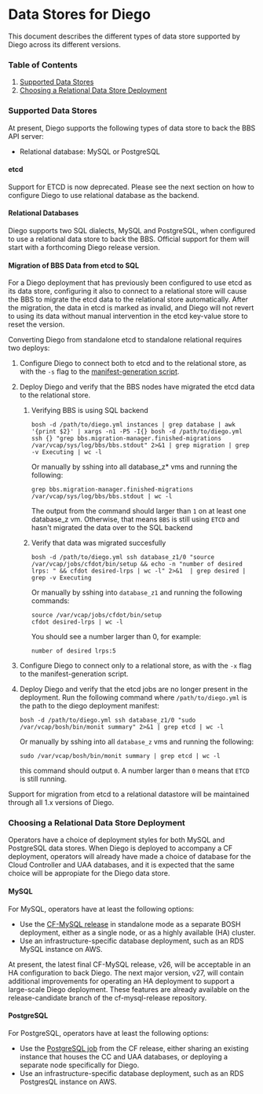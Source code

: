 # Data Stores for Diego

This document describes the different types of data store supported by Diego across its different versions.

### Table of Contents

1. [Supported Data Stores](#supported-data-stores)
1. [Choosing a Relational Data Store Deployment](#choosing-relational-datastore-deployment)


### <a name="supported-data-stores"></a>Supported Data Stores

At present, Diego supports the following types of data store to back the BBS API server:

* Relational database: MySQL or PostgreSQL

#### etcd

Support for ETCD is now deprecated. Please see the next section on how to
configure Diego to use relational database as the backend.

#### Relational Databases

Diego supports two SQL dialects, MySQL and PostgreSQL, when configured to use a
relational data store to back the BBS. Official support for them will start
with a forthcoming Diego release version.

#### Migration of BBS Data from etcd to SQL

For a Diego deployment that has previously been configured to use etcd as its data store, configuring it also to connect to a relational store will cause the BBS to migrate the etcd data to the relational store automatically. After the migration, the data in etcd is marked as invalid, and Diego will not revert to using its data without manual intervention in the etcd key-value store to reset the version.

Converting Diego from standalone etcd to standalone relational requires two deploys:

1. Configure Diego to connect both to etcd and to the relational store, as with the `-s` flag to the [manifest-generation script](./manifest-generation.md).
2. Deploy Diego and verify that the BBS nodes have migrated the etcd data to the relational store.
   1. Verifying BBS is using SQL backend
      ```shell
      bosh -d /path/to/diego.yml instances | grep database | awk '{print $2}' | xargs -n1 -P5 -I{} bosh -d /path/to/diego.yml ssh {} "grep bbs.migration-manager.finished-migrations /var/vcap/sys/log/bbs/bbs.stdout" 2>&1 | grep migration | grep -v Executing | wc -l
      ```

      Or manually by sshing into all database_z* vms and running the following:
      ```shell
      grep bbs.migration-manager.finished-migrations /var/vcap/sys/log/bbs/bbs.stdout | wc -l
      ```

      The output from the command should larger than `1` on at least one
      database_z vm. Otherwise, that means `BBS` is still using `ETCD` and
      hasn't migrated the data over to the SQL backend

   2. Verify that data was migrated succesfully
      ``` shell
      bosh -d /path/to/diego.yml ssh database_z1/0 "source /var/vcap/jobs/cfdot/bin/setup && echo -n "number of desired lrps: " && cfdot desired-lrps | wc -l" 2>&1  | grep desired | grep -v Executing
      ```

      Or manually by sshing into `database_z1` and running the following commands:
      ```shell
      source /var/vcap/jobs/cfdot/bin/setup
      cfdot desired-lrps | wc -l
      ```

      You should see a number larger than 0, for example:

      ``` shell
      number of desired lrps:5
      ```

3. Configure Diego to connect only to a relational store, as with the `-x` flag to the manifest-generation script.
4. Deploy Diego and verify that the etcd jobs are no longer present in the deployment.
   Run the following command where `/path/to/diego.yml` is the path to the diego deployment manifest:

   ``` shell
   bosh -d /path/to/diego.yml ssh database_z1/0 "sudo /var/vcap/bosh/bin/monit summary" 2>&1 | grep etcd | wc -l
   ```

   Or manually by sshing into all `database_z` vms and running the following:
   ```shell
   sudo /var/vcap/bosh/bin/monit summary | grep etcd | wc -l
   ```

   this command should output `0`. A number larger than `0` means that `ETCD` is still running.

Support for migration from etcd to a relational datastore will be maintained through all 1.x versions of Diego.

### <a name="choosing-relational-datastore-deployment"></a>Choosing a Relational Data Store Deployment

Operators have a choice of deployment styles for both MySQL and PostgreSQL data stores. When Diego is deployed to accompany a CF deployment, operators will already have made a choice of database for the Cloud Controller and UAA databases, and it is expected that the same choice will be appropiate for the Diego data store.

#### MySQL

For MySQL, operators have at least the following options:

* Use the [CF-MySQL release](http://bosh.io/releases/github.com/cloudfoundry/cf-mysql-release?all=1) in standalone mode as a separate BOSH deployment, either as a single node, or as a highly available (HA) cluster.
* Use an infrastructure-specific database deployment, such as an RDS MySQL instance on AWS.

At present, the latest final CF-MySQL release, v26, will be acceptable in an HA configuration to back Diego. The next major version, v27, will contain additional improvements for operating an HA deployment to support a large-scale Diego deployment. These features are already available on the release-candidate branch of the cf-mysql-release repository.

#### PostgreSQL

For PostgreSQL, operators have at least the following options:

* Use the [PostgreSQL job](https://github.com/cloudfoundry/cf-release/tree/master/jobs/postgres) from the CF release, either sharing an existing instance that houses the CC and UAA databases, or deploying a separate node specifically for Diego.
* Use an infrastructure-specific database deployment, such as an RDS PostgresQL instance on AWS.
